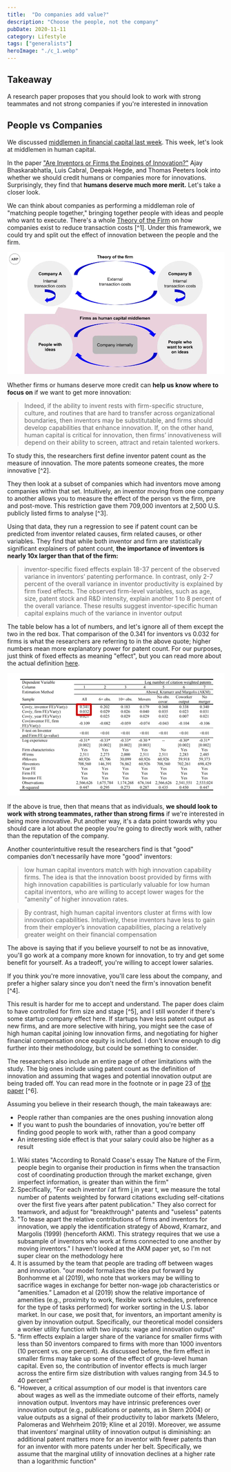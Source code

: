 ```yaml
---
title:  "Do companies add value?"  
description: "Choose the people, not the company"
pubDate: 2020-11-11
category: Lifestyle
tags: ["generalists"]
heroImage: "./c_1.webp"
---
```


## Takeaway

A research paper proposes that you should look to work with strong teammates and not strong companies if you're interested in innovation

## People vs Companies

We discussed [middlemen in financial capital last week](https://leonlins.com/writing/2020_11_04_ib/ "ib"). This week, let's look at middlemen in human capital. 

In the paper ["Are Inventors or Firms the Engines of Innovation?"](https://papers.ssrn.com/sol3/papers.cfm?abstract_id=3081933 "paper") Ajay Bhaskarabhatla, Luis Cabral, Deepak Hegde, and Thomas Peeters look into whether we should credit humans or companies more for innovations. Surprisingly, they find that **humans deserve much more merit.** Let's take a closer look.

We can think about companies as performing a middleman role of "matching people together," bringing together people with ideas and people who want to execute. There's a whole [Theory of the Firm](https://en.wikipedia.org/wiki/Theory_of_the_firm "Theory") on how companies exist to reduce transaction costs [^1]. Under this framework, we could try and split out the effect of innovation between the people and the firm.

![post](./c_1.webp)

Whether firms or humans deserve more credit can **help us know where to focus on** if we want to get more innovation:  

> Indeed, if the ability to invent rests with firm-specific structure, culture, and routines that are hard to transfer across organizational boundaries, then inventors may be substitutable, and firms should develop capabilities that enhance innovation. If, on the other hand, human capital is critical for innovation, then firms’ innovativeness will depend on their ability to screen, attract and retain talented workers. 

To study this, the researchers first define inventor patent count as the measure of innovation. The more patents someone creates, the more innovative [^2]. 

They then look at a subset of companies which had inventors move among companies within that set. Intuitively, an inventor moving from one company to another allows you to measure the effect of the person vs the firm, pre and post-move. This restriction gave them 709,000 inventors at 2,500 U.S. publicly listed firms to analyse [^3].

Using that data, they run a regression to see if patent count can be predicted from inventor related causes, firm related causes, or other variables. They find that while both inventor and firm are statistically significant explainers of patent count, **the importance of inventors is nearly 10x larger than that of the firm:** 

> inventor-specific fixed effects explain 18-37 percent of the observed variance in inventors’ patenting performance. In contrast, only 2-7 percent of the overall variance in inventor productivity is explained by firm fixed effects. The observed firm-level variables, such as age, size, patent stock and R&D intensity, explain another 1 to 8 percent of the overall variance. These results suggest inventor-specific human capital explains much of the variance in inventor output

The table below has a lot of numbers, and let's ignore all of them except the two in the red box. That comparison of the 0.341 for inventors vs 0.032 for firms is what the researchers are referring to in the above quote; higher numbers mean more explanatory power for patent count. For our purposes, just think of fixed effects as meaning "effect", but you can read more about the actual definition [here](http://www.jblumenstock.com/files/courses/econ174/FEModels.pdf "fixed").

![post](./c_2.webp)

If the above is true, then that means that as individuals, **we should look to work with strong teammates, rather than strong firms** if we're interested in being more innovative. Put another way, it's a data point towards why you should care a lot about the people you're going to directly work with, rather than the reputation of the company.

Another counterintuitive result the researchers find is that "good" companies don't necessarily have more "good" inventors:

> low human capital inventors match with high innovation capability firms. The idea is that the innovation boost provided by firms with high innovation capabilities is particularly valuable for low human capital inventors, who are willing to accept lower wages for the “amenity” of higher innovation rates. 

> By contrast, high human capital inventors cluster at firms with low innovation capabilities. Intuitively, these inventors have less to gain from their employer’s innovation capabilities, placing a relatively greater weight on their financial compensation

The above is saying that if you believe yourself to not be as innovative, you'll go work at a company more known for innovation, to try and get some benefit for yourself. As a tradeoff, you're willing to accept lower salaries.

If you think you're more innovative, you'll care less about the company, and prefer a higher salary since you don't need the firm's innovation benefit [^4]. 

This result is harder for me to accept and understand. The paper does claim to have controlled for firm size and stage [^5], and I still wonder if there's some startup company effect here. If startups have less patent output as new firms, and are more selective with hiring, you might see the case of high human capital joining low innovation firms, and negotiating for higher financial compensation once equity is included. I don't know enough to dig further into their methodology, but could be something to consider.

The researchers also include an entire page of other limitations with the study. The big ones include using patent count as the definition of innovation and assuming that wages and potential innovation output are being traded off. You can read more in the footnote or in page 23 of [the paper](https://papers.ssrn.com/sol3/papers.cfm?abstract_id=3081933 "paper") [^6].

Assuming you believe in their research though, the main takeaways are:

- People rather than companies are the ones pushing innovation along
- If you want to push the boundaries of innovation, you're better off finding good people to work with, rather than a good company
- An interesting side effect is that your salary could also be higher as a result


1. Wiki states "According to Ronald Coase's essay The Nature of the Firm, people begin to organise their production in firms when the transaction cost of coordinating production through the market exchange, given imperfect information, is greater than within the firm"
2. Specifically, "For each inventor ݅i at firm ݆j in year t, we measure the total number of patents weighted by forward citations excluding self-citations over the first five years after patent publication." They also correct for teamwork, and adjust for "breakthrough" patents and "useless" patents
3. "To tease apart the relative contributions of firms and inventors for innovation, we apply the identification strategy of Abowd, Kramarz, and Margolis (1999) (henceforth AKM). This strategy requires that we use a subsample of inventors who work at firms connected to one another by moving inventors." I haven't looked at the AKM paper yet, so I'm not super clear on the methodology here
4. It is assumed by the team that people are trading off between wages and innovation. "our model formalizes the idea put forward by Bonhomme et al (2019), who note that workers may be willing to sacrifice wages in exchange for better non-wage job characteristics or “amenities.” Lamadon et al (2019) show the relative importance of amenities (e.g., proximity to work, flexible work schedules, preference for the type of tasks performed) for worker sorting in the U.S. labor market. In our case, we posit that, for inventors, an important amenity is given by innovation output. Specifically, our theoretical model considers a worker utility function with two inputs: wage and innovation output"
5. "firm effects explain a larger share of the variance for smaller firms with less than 50 inventors compared to firms with more than 1000 inventors (10 percent vs. one percent). As discussed before, the firm effect in smaller firms may take up some of the effect of group-level human capital. Even so, the contribution of inventor effects is much larger across the entire firm size distribution with values ranging from 34.5 to 40 percent"
6. "However, a critical assumption of our model is that inventors care about wages as well as the immediate outcome of their efforts, namely innovation
output. Inventors may have intrinsic preferences over innovation output (e.g., publications or patents, as in Stern 2004) or value outputs as a signal of their productivity to labor markets (Melero, Palomeras and Wehrheim 2019; Kline et al 2019). Moreover, we assume that inventors’ marginal utility of innovation output is diminishing: an additional patent matters more for an inventor with fewer patents than for an inventor with more patents under her belt. Specifically, we assume that the marginal utility of innovation declines at a higher rate than a logarithmic function"